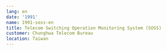 ```yaml
---
lang: en
date: '1991'
name: 1991-soss-en
title: Telecom Switching Operation Monitoring System (SOSS)
customer: Chunghwa Telecom Bureau
location: Taiwan
---
```


